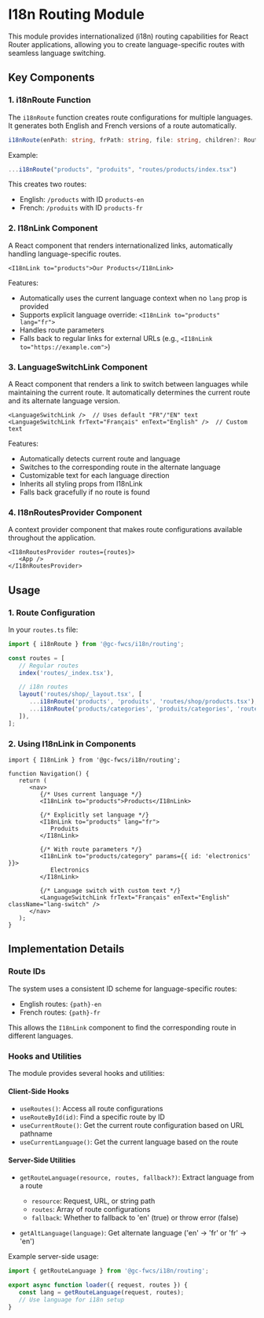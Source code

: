 # I18n Routing Module

This module provides internationalized (i18n) routing capabilities for React Router applications, allowing you to create language-specific routes with seamless language switching.

## Key Components

### 1. i18nRoute Function

The `i18nRoute` function creates route configurations for multiple languages. It generates both English and French versions of a route automatically.

```typescript
i18nRoute(enPath: string, frPath: string, file: string, children?: RouteConfigEntry[])
```

Example:

```typescript
...i18nRoute("products", "produits", "routes/products/index.tsx")
```

This creates two routes:

- English: `/products` with ID `products-en`
- French: `/produits` with ID `products-fr`

### 2. I18nLink Component

A React component that renders internationalized links, automatically handling language-specific routes.

```tsx
<I18nLink to="products">Our Products</I18nLink>
```

Features:

- Automatically uses the current language context when no `lang` prop is provided
- Supports explicit language override: `<I18nLink to="products" lang="fr">`
- Handles route parameters
- Falls back to regular links for external URLs (e.g., `<I18nLink to="https://example.com">`)

### 3. LanguageSwitchLink Component

A React component that renders a link to switch between languages while maintaining the current route. It automatically determines the current route and its alternate language version.

```tsx
<LanguageSwitchLink />  // Uses default "FR"/"EN" text
<LanguageSwitchLink frText="Français" enText="English" />  // Custom text
```

Features:

- Automatically detects current route and language
- Switches to the corresponding route in the alternate language
- Customizable text for each language direction
- Inherits all styling props from I18nLink
- Falls back gracefully if no route is found

### 4. I18nRoutesProvider Component

A context provider component that makes route configurations available throughout the application.

```tsx
<I18nRoutesProvider routes={routes}>
   <App />
</I18nRoutesProvider>
```

## Usage

### 1. Route Configuration

In your `routes.ts` file:

```typescript
import { i18nRoute } from '@gc-fwcs/i18n/routing';

const routes = [
   // Regular routes
   index('routes/_index.tsx'),

   // i18n routes
   layout('routes/shop/_layout.tsx', [
      ...i18nRoute('products', 'produits', 'routes/shop/products.tsx'),
      ...i18nRoute('products/categories', 'produits/categories', 'routes/shop/categories.tsx'),
   ]),
];
```

### 2. Using I18nLink in Components

```tsx
import { I18nLink } from '@gc-fwcs/i18n/routing';

function Navigation() {
   return (
      <nav>
         {/* Uses current language */}
         <I18nLink to="products">Products</I18nLink>

         {/* Explicitly set language */}
         <I18nLink to="products" lang="fr">
            Produits
         </I18nLink>

         {/* With route parameters */}
         <I18nLink to="products/category" params={{ id: 'electronics' }}>
            Electronics
         </I18nLink>

         {/* Language switch with custom text */}
         <LanguageSwitchLink frText="Français" enText="English" className="lang-switch" />
      </nav>
   );
}
```

## Implementation Details

### Route IDs

The system uses a consistent ID scheme for language-specific routes:

- English routes: `{path}-en`
- French routes: `{path}-fr`

This allows the `I18nLink` component to find the corresponding route in different languages.

### Hooks and Utilities

The module provides several hooks and utilities:

#### Client-Side Hooks

- `useRoutes()`: Access all route configurations
- `useRouteById(id)`: Find a specific route by ID
- `useCurrentRoute()`: Get the current route configuration based on URL pathname
- `useCurrentLanguage()`: Get the current language based on the route

#### Server-Side Utilities

- `getRouteLanguage(resource, routes, fallback?)`: Extract language from a route

   - `resource`: Request, URL, or string path
   - `routes`: Array of route configurations
   - `fallback`: Whether to fallback to 'en' (true) or throw error (false)

- `getAltLanguage(language)`: Get alternate language ('en' → 'fr' or 'fr' → 'en')

Example server-side usage:

```typescript
import { getRouteLanguage } from '@gc-fwcs/i18n/routing';

export async function loader({ request, routes }) {
   const lang = getRouteLanguage(request, routes);
   // Use language for i18n setup
}
```
